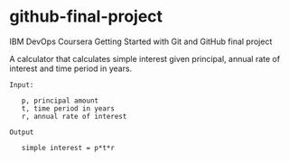 # github-final-project
IBM DevOps Coursera Getting Started with Git and GitHub final project

A calculator that calculates simple interest given principal, annual rate of interest and time period in years.

`Input:`

`   p, principal amount`   
`   t, time period in years`   
`   r, annual rate of interest`

`Output`

`   simple interest = p*t*r`
